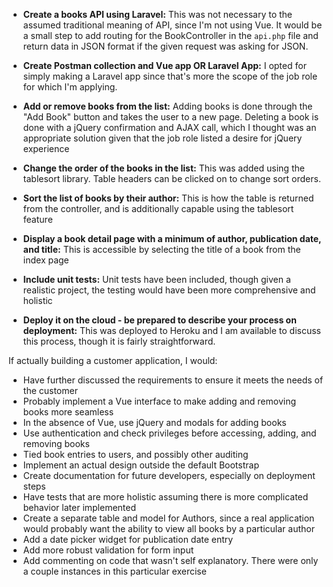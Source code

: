 * **Create a books API using Laravel:** This was not necessary to the assumed traditional meaning of API, since I'm not using Vue. It would be a small step to add routing for the BookController in the `api.php` file and return data in JSON format if the given request was asking for JSON. 

* **Create Postman collection and Vue app OR Laravel App:** I opted for simply making a Laravel app since that's more the scope of the job role for which I'm applying. 

* **Add or remove books from the list:** Adding books is done through the "Add Book" button and takes the user to a new page. Deleting a book is done with a jQuery confirmation and AJAX call, which I thought was an appropriate solution given that the job role listed a desire for jQuery experience

* **Change the order of the books in the list:** This was added using the tablesort library. Table headers can be clicked on to change sort orders.

* **Sort the list of books by their author:** This is how the table is returned from the controller, and is additionally capable using the tablesort feature

* **Display a book detail page with a minimum of author, publication date, and title:** This is accessible by selecting the title of a book from the index page

* **Include unit tests:** Unit tests have been included, though given a realistic project, the testing would have been more comprehensive and holistic

* **Deploy it on the cloud - be prepared to describe your process on deployment:** This was deployed to Heroku and I am available to discuss this process, though it is fairly straightforward. 

If actually building a customer application, I would:

* Have further discussed the requirements to ensure it meets the needs of the customer
* Probably implement a Vue interface to make adding and removing books more seamless
* In the absence of Vue, use jQuery and modals for adding books
* Use authentication and check privileges before accessing, adding, and removing books
* Tied book entries to users, and possibly other auditing
* Implement an actual design outside the default Bootstrap
* Create documentation for future developers, especially on deployment steps
* Have tests that are more holistic assuming there is more complicated behavior later implemented
* Create a separate table and model for Authors, since a real application would probably want the ability to view all books by a particular author
* Add a date picker widget for publication date entry
* Add more robust validation for form input
* Add commenting on code that wasn't self explanatory. There were only a couple instances in this particular exercise
